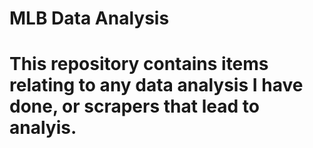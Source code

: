 # MLB Data Analysis
#
#
# This repository contains items relating to any data analysis I have done, or scrapers that lead to analyis.
